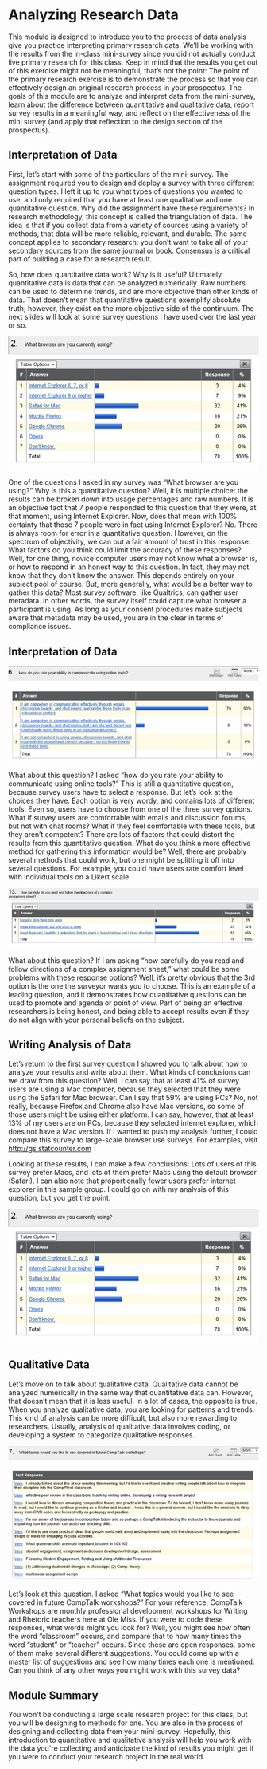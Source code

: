 # Analyzing Research Data
This module is designed to introduce you to the process of data analysis give you practice interpreting primary research data. We’ll be working with the results from the in-class mini-survey since you did not actually conduct live primary research for this class. Keep in mind that the results you get out of this exercise might not be meaningful; that’s not the point: The point of the primary research exercise is to demonstrate the process so that you can effectively design an original research process in your prospectus. The goals of this module are to analyze and interpret data from the mini-survey, learn about the difference between quantitative and qualitative data, report survey results in a meaningful way, and reflect on the effectiveness of the mini survey (and apply that reflection to the design section of the prospectus).

## Interpretation of Data 
First, let’s start with some of the particulars of the mini-survey. The assignment required you to design and deploy a survey with three different question types. I left it up to you what types of questions you wanted to use, and only required that you have at least one qualitative and one quantitative question. Why did the assignment have these requirements? In research methodology, this concept is called the triangulation of data. The idea is that if you collect data from a variety of sources using a variety of methods, that data will be more reliable, relevant, and durable. The same concept applies to secondary research: you don’t want to take all of your secondary sources from the same journal or book. Consensus is a critical part of building a case for a research result.

So, how does quantitative data work? Why is it useful? Ultimately, quantitative data is data that can be analyzed numerically. Raw numbers can be used to determine trends, and are more objective than other kinds of data. That doesn’t mean that quantitative questions exemplify absolute truth; however, they exist on the more objective side of the continuum. The next slides will look at some survey questions I have used over the last year or so.

![image from qualtrics survey](assets/survey1.png)

One of the questions I asked in my survey was “What browser are you using?” Why is this a quantitative question? Well, it is multiple choice: the results can be broken down into usage percentages and raw numbers. It is an objective fact that 7 people responded to this question that they were, at that moment, using Internet Explorer. Now, does that mean with 100% certainty that those 7 people were in fact using Internet Explorer? No. There is always room for error in a quantitative question. However, on the spectrum of objectivity, we can put a fair amount of trust in this response. What factors do you think could limit the accuracy of these responses? Well, for one thing, novice computer users may not know what a browser is, or how to respond in an honest way to this question. In fact, they may not know that they don’t know the answer. This depends entirely on your subject pool of course. But, more generally, what would be a better way to gather this data? Most survey software, like Qualtrics, can gather user metadata. In other words, the survey itself could capture what browser a participant is using. As long as your consent procedures make subjects aware that metadata may be used, you are in the clear in terms of compliance issues.

## Interpretation of Data
![image from qualtrics survey](assets/survey2.png)

What about this question? I asked “how do you rate your ability to communicate using online tools?” This is still a quantitative question, because survey users have to select a response. But let’s look at the choices they have. Each option is very wordy, and contains lots of different tools. Even so, users have to choose from one of the three survey options. What if survey users are comfortable with emails and discussion forums, but not with chat rooms? What if they feel comfortable with these tools, but they aren’t competent? There are lots of factors that could distort the results from this quantitative question. What do you think a more effective method for gathering this information would be? Well, there are probably several methods that could work, but one might be splitting it off into several questions. For example, you could have users rate comfort level with individual tools on a Likert scale.

![image from qualtrics survey](assets/survey3.png)

What about this question? If I am asking “how carefully do you read and follow directions of a complex assignment sheet,” what could be some problems with these response options? Well, it’s pretty obvious that the 3rd option is the one the surveyor wants you to choose. This is an example of a leading question, and it demonstrates how quantitative questions can be used to promote and agenda or point of view. Part of being an effective researchers is being honest, and being able to accept results even if they do not align with your personal beliefs on the subject.

## Writing Analysis of Data
Let’s return to the first survey question I showed you to talk about how to analyze your results and write about them. What kinds of conclusions can we draw from this question? Well, I can say that at least 41% of survey users are using a Mac computer, because they selected that they were using the Safari for Mac browser. Can I say that 59% are using PCs? No, not really, because Firefox and Chrome also have Mac versions, so some of those users might be using either platform. I can say, however, that at least 13% of my users are on PCs, because they selected internet explorer, which does not have a Mac version. If I wanted to push my analysis further, I could compare this survey to large-scale browser use surveys. For examples, visit http://gs.statcounter.com 

Looking at these results, I can make a few conclusions: Lots of users of this survey prefer Macs, and lots of them prefer Macs using the default browser (Safari). I can also note that proportionally fewer users prefer internet explorer in this sample group. I could go on with my analysis of this question, but you get the point.

![image from qualtrics survey](assets/survey4.png)

## Qualitative Data 
Let’s move on to talk about qualitative data. Qualitative data cannot be analyzed numerically in the same way that quantitative data can. However, that doesn’t mean that it is less useful. In a lot of cases, the opposite is true. When you analyze qualitative data, you are looking for patterns and trends. This kind of analysis can be more difficult, but also more rewarding to researchers. Usually, analysis of qualitative data involves coding, or developing a system to categorize qualitative responses.

![image from qualtrics survey](assets/survey5.png)

Let’s look at this question. I asked “What topics would you like to see covered in future CompTalk workshops?” For your reference, CompTalk Workshops are monthly professional development workshops for Writing and Rhetoric teachers here at Ole Miss. If you were to code these responses, what words might you look for? Well, you might see how often the word “classroom” occurs, and compare that to how many times the word “student” or “teacher” occurs. Since these are open responses, some of them make several different suggestions. You could come up with a master list of suggestions and see how many times each one is mentioned. Can you think of any other ways you might work with this survey data?

## Module Summary
You won't be conducting a large scale research project for this class, but you will be designing to methods for one. You are also in the process of designing and collecting data from your mini-survey. Hopefully, this introduction to quantitative and qualitative analysis will help you work with the data you're collecting and anticipate the kind of results you might get if you were to conduct your research project in the real world.